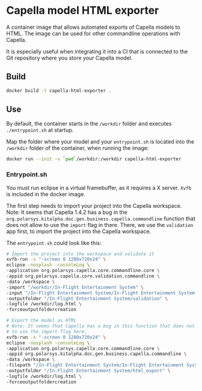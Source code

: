 # Capella model HTML exporter

A container image that allows automated exports of Capella models to HTML. The
image can be used for other commandline operations with Capella.

It is especially useful when integrating it into a CI that is connected to the
Git repository where you store your Capella model.

## Build

```bash
docker build -t capella-html-exporter .
```

## Use

By default, the container starts in the `/workdir` folder and executes
`./entrypoint.sh` at startup.

Map the folder where your model and your `entrypoint.sh` is located into the
`/workdir` folder of the container, when running the image:

```bash
docker run --init -v `pwd`/workdir:/workdir capella-html-exporter
```

### Entrypoint.sh

You must run eclipse in a virtual framebuffer, as it requires a X server.
`Xvfb` is included in the docker image.

The first step needs to import your project into the Capella workspace.  
Note: It seems that Capella 1.4.2 has a bug in the
`org.polarsys.kitalpha.doc.gen.business.capella.commandline` function that does
not allow to use the `import` flag in there. There, we use the `validation` app
first, to import the project into the Capella workspace.

The `entrypoint.sh` could look like this:

```bash
# Import the project into the workspace and validate it
xvfb-run -s "-screen 0 1280x720x24" \
eclipse -nosplash -consoleLog \
-application org.polarsys.capella.core.commandline.core \
-appid org.polarsys.capella.core.validation.commandline \
-data /workspace \
-import "/workdir/In-Flight Entertainment System" \
-input "/In-Flight Entertainment System/In-Flight Entertainment System.aird" \
-outputfolder "/In-Flight Entertainment System/validation" \
-logfile /workdir/log.html \
-forceoutputfoldercreation

# Export the model as HTML
# Note: It seems that Capella has a bug in this function that does not allow
# to use the import flag here.
xvfb-run -s "-screen 0 1280x720x24" \
eclipse -nosplash -consoleLog \
-application org.polarsys.capella.core.commandline.core \
-appid org.polarsys.kitalpha.doc.gen.business.capella.commandline \
-data /workspace \
-filepath "/In-Flight Entertainment System/In-Flight Entertainment System.aird" \
-outputfolder "/In-Flight Entertainment System/html_export" \
-logfile /workdir/log.html \
-forceoutputfoldercreation
```

